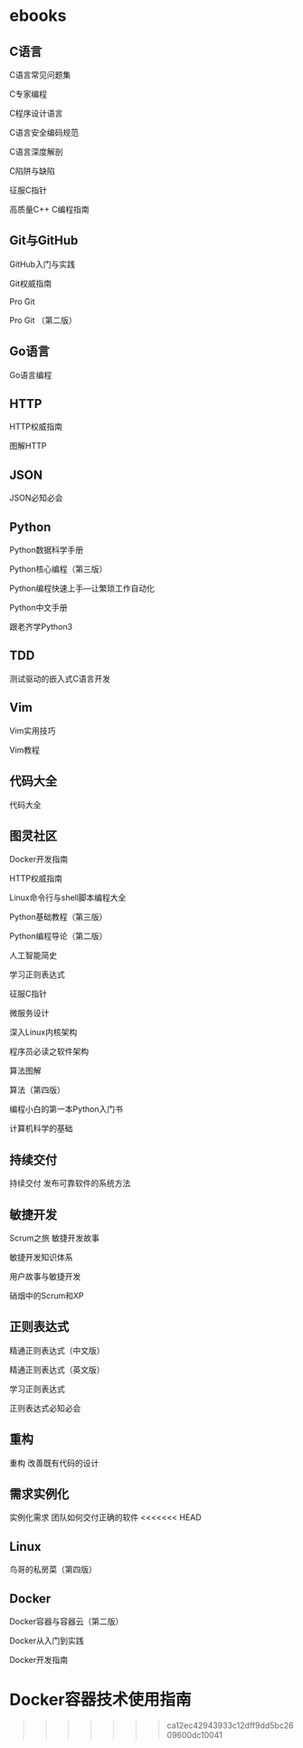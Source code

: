 # ebooks

## C语言

C语言常见问题集

C专家编程

C程序设计语言

C语言安全编码规范

C语言深度解剖

C陷阱与缺陷

征服C指针

高质量C++ C编程指南

## Git与GitHub

GitHub入门与实践

Git权威指南

Pro Git

Pro Git （第二版）

## Go语言

Go语言编程

## HTTP

HTTP权威指南

图解HTTP

## JSON

JSON必知必会

## Python

Python数据科学手册

Python核心编程（第三版）

Python编程快速上手—让繁琐工作自动化

Python中文手册

跟老齐学Python3

## TDD

测试驱动的嵌入式C语言开发

## Vim

Vim实用技巧

Vim教程

## 代码大全

代码大全

## 图灵社区

Docker开发指南

HTTP权威指南

Linux命令行与shell脚本编程大全

Python基础教程（第三版）

Python编程导论（第二版）

人工智能简史

学习正则表达式

征服C指针

微服务设计

深入Linux内核架构

程序员必读之软件架构

算法图解

算法（第四版）

编程小白的第一本Python入门书

计算机科学的基础

## 持续交付

持续交付 发布可靠软件的系统方法

## 敏捷开发

Scrum之旅 敏捷开发故事

敏捷开发知识体系

用户故事与敏捷开发

硝烟中的Scrum和XP

## 正则表达式

精通正则表达式（中文版）

精通正则表达式（英文版）

学习正则表达式

正则表达式必知必会

## 重构

重构 改善既有代码的设计

## 需求实例化

实例化需求 团队如何交付正确的软件
<<<<<<< HEAD

## Linux

鸟哥的私房菜（第四版）

## Docker

Docker容器与容器云（第二版）

Docker从入门到实践

Docker开发指南

Docker容器技术使用指南
=======
>>>>>>> ca12ec42943933c12dff9dd5bc2609600dc10041
